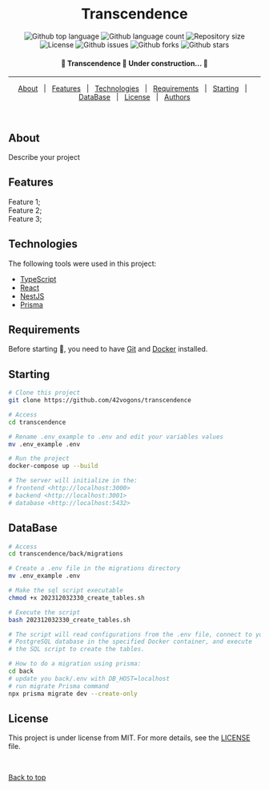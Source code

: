 <h1 align="center">Transcendence</h1>

<p align="center">
  <img alt="Github top language" src="https://img.shields.io/github/languages/top/42vogons/transcendence?color=56BEB8">

  <img alt="Github language count" src="https://img.shields.io/github/languages/count/42vogons/transcendence?color=56BEB8">

  <img alt="Repository size" src="https://img.shields.io/github/repo-size/42vogons/transcendence?color=56BEB8">

  <img alt="License" src="https://img.shields.io/github/license/42vogons/transcendence?color=56BEB8">

  <img alt="Github issues" src="https://img.shields.io/github/issues/42vogons/transcendence?color=56BEB8" />

  <img alt="Github forks" src="https://img.shields.io/github/forks/42vogons/transcendence?color=56BEB8" />

  <img alt="Github stars" src="https://img.shields.io/github/stars/42vogons/transcendence?color=56BEB8" />
</p>


<h4 align="center"> 
	🚧  Transcendence 🚀 Under construction...  🚧
</h4> 

<hr>

<p align="center">
  <a href="#about">About</a> &#xa0; | &#xa0; 
  <a href="#features">Features</a> &#xa0; | &#xa0;
  <a href="#technologies">Technologies</a> &#xa0; | &#xa0;
  <a href="#requirements">Requirements</a> &#xa0; | &#xa0;
  <a href="#starting">Starting</a> &#xa0; | &#xa0;
  <a href="#database">DataBase</a> &#xa0; | &#xa0;
  <a href="#license">License</a> &#xa0; | &#xa0;
  <a href="https://github.com/orgs/42vogons/teams/transcendence-the-last-of-us" target="_blank">Authors</a>
</p>

<br>

## About ##

Describe your project

## Features ##

Feature 1;\
Feature 2;\
Feature 3;

## Technologies ##

The following tools were used in this project:

- [TypeScript](https://www.typescriptlang.org/)
- [React](https://react.dev/)
- [NestJS](https://nestjs.com/)
- [Prisma](https://www.prisma.io/)

## Requirements ##

Before starting :checkered_flag:, you need to have [Git](https://git-scm.com) and [Docker](https://www.docker.com/) installed.

## Starting ##

```bash
# Clone this project
git clone https://github.com/42vogons/transcendence

# Access
cd transcendence

# Rename .env_example to .env and edit your variables values
mv .env_example .env

# Run the project
docker-compose up --build

# The server will initialize in the:
# frontend <http://localhost:3000>
# backend <http://localhost:3001>
# database <http://localhost:5432>
```

## DataBase ##

```bash
# Access
cd transcendence/back/migrations

# Create a .env file in the migrations directory
mv .env_example .env

# Make the sql script executable
chmod +x 202312032330_create_tables.sh

# Execute the script
bash 202312032330_create_tables.sh

# The script will read configurations from the .env file, connect to your
# PostgreSQL database in the specified Docker container, and execute
# the SQL script to create the tables.

# How to do a migration using prisma:
cd back
# update you back/.env with DB_HOST=localhost
# run migrate Prisma command
npx prisma migrate dev --create-only
```

## License ##

This project is under license from MIT. For more details, see the [LICENSE](LICENSE) file.

&#xa0;

<a href="#top">Back to top</a>
